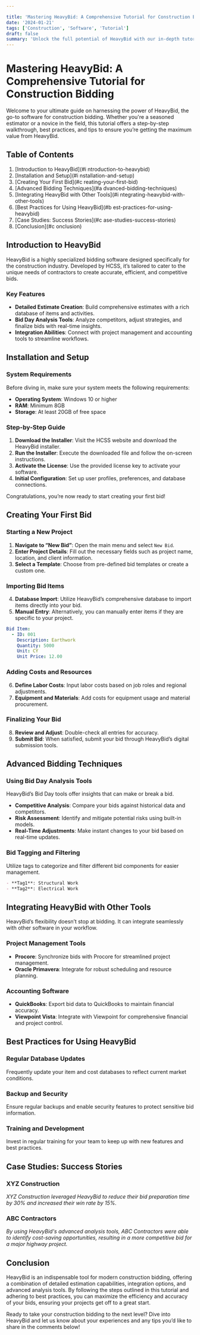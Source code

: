 ```yaml
---

title: 'Mastering HeavyBid: A Comprehensive Tutorial for Construction Bidding'
date: '2024-01-21'
tags: ['Construction', 'Software', 'Tutorial']
draft: false
summary: 'Unlock the full potential of HeavyBid with our in-depth tutorial that covers everything from installation to advanced bidding strategies for construction projects.'
---
```


# Mastering HeavyBid: A Comprehensive Tutorial for Construction Bidding

Welcome to your ultimate guide on harnessing the power of HeavyBid, the go-to software for construction bidding. Whether you're a seasoned estimator or a novice in the field, this tutorial offers a step-by-step walkthrough, best practices, and tips to ensure you’re getting the maximum value from HeavyBid.

## Table of Contents

1. [Introduction to HeavyBid](#i ntroduction-to-heavybid)
2. [Installation and Setup](#i nstallation-and-setup)
3. [Creating Your First Bid](#c reating-your-first-bid)
4. [Advanced Bidding Techniques](#a dvanced-bidding-techniques)
5. [Integrating HeavyBid with Other Tools](#i ntegrating-heavybid-with-other-tools)
6. [Best Practices for Using HeavyBid](#b est-practices-for-using-heavybid)
7. [Case Studies: Success Stories](#c ase-studies-success-stories)
8. [Conclusion](#c onclusion)

## Introduction to HeavyBid

HeavyBid is a highly specialized bidding software designed specifically for the construction industry. Developed by HCSS, it’s tailored to cater to the unique needs of contractors to create accurate, efficient, and competitive bids.

### Key Features

- **Detailed Estimate Creation**: Build comprehensive estimates with a rich database of items and activities.
- **Bid Day Analysis Tools**: Analyze competitors, adjust strategies, and finalize bids with real-time insights.
- **Integration Abilities**: Connect with project management and accounting tools to streamline workflows.

## Installation and Setup

### System Requirements

Before diving in, make sure your system meets the following requirements:

- **Operating System**: Windows 10 or higher
- **RAM**: Minimum 8GB
- **Storage**: At least 20GB of free space

### Step-by-Step Guide

1. **Download the Installer**: Visit the HCSS website and download the HeavyBid installer.
2. **Run the Installer**: Execute the downloaded file and follow the on-screen instructions.
3. **Activate the License**: Use the provided license key to activate your software.
4. **Initial Configuration**: Set up user profiles, preferences, and database connections.

Congratulations, you’re now ready to start creating your first bid!

## Creating Your First Bid

### Starting a New Project

1. **Navigate to “New Bid”**: Open the main menu and select `New Bid`.
2. **Enter Project Details**: Fill out the necessary fields such as project name, location, and client information.
3. **Select a Template**: Choose from pre-defined bid templates or create a custom one.

### Importing Bid Items

4. **Database Import**: Utilize HeavyBid’s comprehensive database to import items directly into your bid.
5. **Manual Entry**: Alternatively, you can manually enter items if they are specific to your project.

```yaml
Bid Item:
  - ID: 001
    Description: Earthwork
    Quantity: 5000
    Unit: CY
    Unit Price: 12.00
```

### Adding Costs and Resources

6. **Define Labor Costs**: Input labor costs based on job roles and regional adjustments.
7. **Equipment and Materials**: Add costs for equipment usage and material procurement.

### Finalizing Your Bid

8. **Review and Adjust**: Double-check all entries for accuracy.
9. **Submit Bid**: When satisfied, submit your bid through HeavyBid’s digital submission tools.

## Advanced Bidding Techniques

### Using Bid Day Analysis Tools

HeavyBid’s Bid Day tools offer insights that can make or break a bid.

- **Competitive Analysis**: Compare your bids against historical data and competitors.
- **Risk Assessment**: Identify and mitigate potential risks using built-in models.
- **Real-Time Adjustments**: Make instant changes to your bid based on real-time updates.

### Bid Tagging and Filtering

Utilize tags to categorize and filter different bid components for easier management.

```markdown
- **Tag1**: Structural Work
- **Tag2**: Electrical Work
```

## Integrating HeavyBid with Other Tools

HeavyBid’s flexibility doesn’t stop at bidding. It can integrate seamlessly with other software in your workflow.

### Project Management Tools

- **Procore**: Synchronize bids with Procore for streamlined project management.
- **Oracle Primavera**: Integrate for robust scheduling and resource planning.

### Accounting Software

- **QuickBooks**: Export bid data to QuickBooks to maintain financial accuracy.
- **Viewpoint Vista**: Integrate with Viewpoint for comprehensive financial and project control.

## Best Practices for Using HeavyBid

### Regular Database Updates

Frequently update your item and cost databases to reflect current market conditions.

### Backup and Security

Ensure regular backups and enable security features to protect sensitive bid information.

### Training and Development

Invest in regular training for your team to keep up with new features and best practices.

## Case Studies: Success Stories

### XYZ Construction

*XYZ Construction leveraged HeavyBid to reduce their bid preparation time by 30% and increased their win rate by 15%.*

### ABC Contractors

*By using HeavyBid's advanced analysis tools, ABC Contractors were able to identify cost-saving opportunities, resulting in a more competitive bid for a major highway project.*

## Conclusion

HeavyBid is an indispensable tool for modern construction bidding, offering a combination of detailed estimation capabilities, integration options, and advanced analysis tools. By following the steps outlined in this tutorial and adhering to best practices, you can maximize the efficiency and accuracy of your bids, ensuring your projects get off to a great start.

Ready to take your construction bidding to the next level? Dive into HeavyBid and let us know about your experiences and any tips you’d like to share in the comments below!